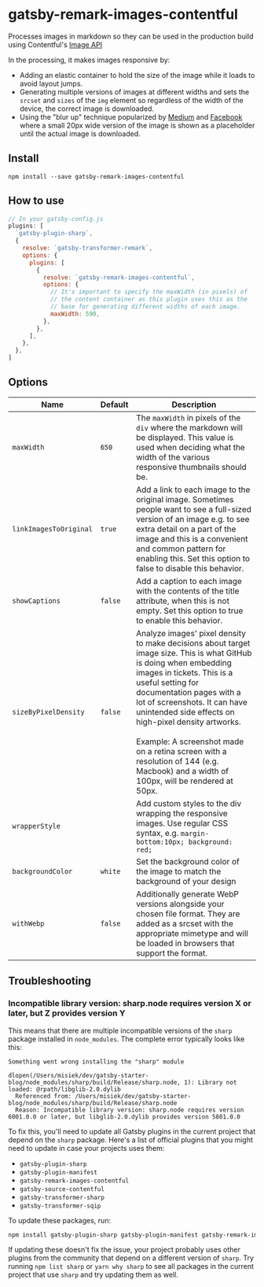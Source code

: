 # gatsby-remark-images-contentful

Processes images in markdown so they can be used in the production build using Contentful's [Image API](https://www.contentful.com/developers/docs/references/images-api)

In the processing, it makes images responsive by:

- Adding an elastic container to hold the size of the image while it loads to
  avoid layout jumps.
- Generating multiple versions of images at different widths and sets the
  `srcset` and `sizes` of the `img` element so regardless of the width of the
  device, the correct image is downloaded.
- Using the "blur up" technique popularized by [Medium][1] and [Facebook][2]
  where a small 20px wide version of the image is shown as a placeholder until
  the actual image is downloaded.

## Install

`npm install --save gatsby-remark-images-contentful`

## How to use

```javascript
// In your gatsby-config.js
plugins: [
  `gatsby-plugin-sharp`,
  {
    resolve: `gatsby-transformer-remark`,
    options: {
      plugins: [
        {
          resolve: `gatsby-remark-images-contentful`,
          options: {
            // It's important to specify the maxWidth (in pixels) of
            // the content container as this plugin uses this as the
            // base for generating different widths of each image.
            maxWidth: 590,
          },
        },
      ],
    },
  },
]
```

## Options

| Name                   | Default | Description                                                                                                                                                                                                                                                                                                                                                                                                                              |
| ---------------------- | ------- | ---------------------------------------------------------------------------------------------------------------------------------------------------------------------------------------------------------------------------------------------------------------------------------------------------------------------------------------------------------------------------------------------------------------------------------------- |
| `maxWidth`             | `650`   | The `maxWidth` in pixels of the `div` where the markdown will be displayed. This value is used when deciding what the width of the various responsive thumbnails should be.                                                                                                                                                                                                                                                              |
| `linkImagesToOriginal` | `true`  | Add a link to each image to the original image. Sometimes people want to see a full-sized version of an image e.g. to see extra detail on a part of the image and this is a convenient and common pattern for enabling this. Set this option to false to disable this behavior.                                                                                                                                                          |
| `showCaptions`         | `false` | Add a caption to each image with the contents of the title attribute, when this is not empty. Set this option to true to enable this behavior.                                                                                                                                                                                                                                                                                           |
| `sizeByPixelDensity`   | `false` | Analyze images' pixel density to make decisions about target image size. This is what GitHub is doing when embedding images in tickets. This is a useful setting for documentation pages with a lot of screenshots. It can have unintended side effects on high-pixel density artworks.<br /><br />Example: A screenshot made on a retina screen with a resolution of 144 (e.g. Macbook) and a width of 100px, will be rendered at 50px. |
| `wrapperStyle`         |         | Add custom styles to the div wrapping the responsive images. Use regular CSS syntax, e.g. `margin-bottom:10px; background: red;`                                                                                                                                                                                                                                                                                                         |
| `backgroundColor`      | `white` | Set the background color of the image to match the background of your design                                                                                                                                                                                                                                                                                                                                                             |
| `withWebp`             | `false` | Additionally generate WebP versions alongside your chosen file format. They are added as a srcset with the appropriate mimetype and will be loaded in browsers that support the format.                                                                                                                                                                                                                                                  |

## Troubleshooting

### Incompatible library version: sharp.node requires version X or later, but Z provides version Y

This means that there are multiple incompatible versions of the `sharp` package installed in `node_modules`. The complete error typically looks like this:

```
Something went wrong installing the "sharp" module

dlopen(/Users/misiek/dev/gatsby-starter-blog/node_modules/sharp/build/Release/sharp.node, 1): Library not loaded: @rpath/libglib-2.0.dylib
  Referenced from: /Users/misiek/dev/gatsby-starter-blog/node_modules/sharp/build/Release/sharp.node
  Reason: Incompatible library version: sharp.node requires version 6001.0.0 or later, but libglib-2.0.dylib provides version 5801.0.0
```

To fix this, you'll need to update all Gatsby plugins in the current project that depend on the `sharp` package. Here's a list of official plugins that you might need to update in case your projects uses them:

- `gatsby-plugin-sharp`
- `gatsby-plugin-manifest`
- `gatsby-remark-images-contentful`
- `gatsby-source-contentful`
- `gatsby-transformer-sharp`
- `gatsby-transformer-sqip`

To update these packages, run:

```sh
npm install gatsby-plugin-sharp gatsby-plugin-manifest gatsby-remark-images-contentful gatsby-source-contentful gatsby-transformer-sharp gatsby-transformer-sqip
```

If updating these doesn't fix the issue, your project probably uses other plugins from the community that depend on a different version of `sharp`. Try running `npm list sharp` or `yarn why sharp` to see all packages in the current project that use `sharp` and try updating them as well.

[1]: https://jmperezperez.com/medium-image-progressive-loading-placeholder/
[2]: https://code.facebook.com/posts/991252547593574/the-technology-behind-preview-photos/
